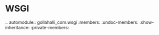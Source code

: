 WSGI
====

.. automodule:: gollahalli_com.wsgi
   :members:
   :undoc-members:
   :show-inheritance:
   :private-members: